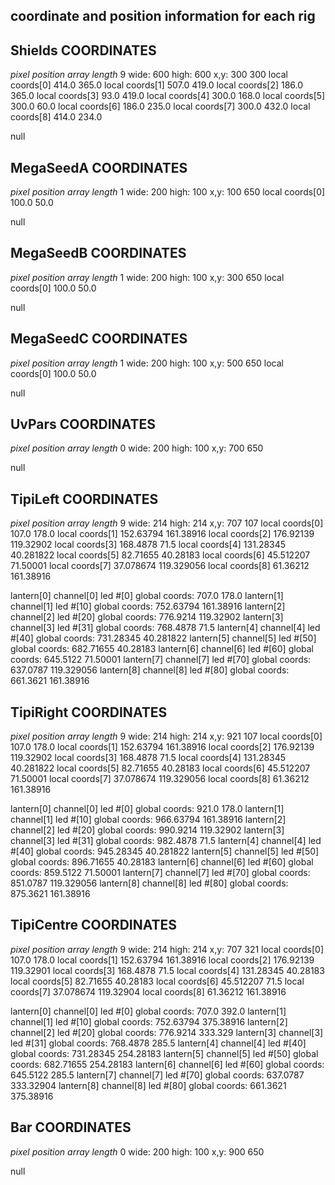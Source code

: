 ## coordinate and position information for each rig
## Shields COORDINATES
*pixel position array length* 9
wide: 600 high: 600 x,y: 300 300
local coords[0] 414.0 365.0
local coords[1] 507.0 419.0
local coords[2] 186.0 365.0
local coords[3] 93.0 419.0
local coords[4] 300.0 168.0
local coords[5] 300.0 60.0
local coords[6] 186.0 235.0
local coords[7] 300.0 432.0
local coords[8] 414.0 234.0

null
## MegaSeedA COORDINATES
*pixel position array length* 1
wide: 200 high: 100 x,y: 100 650
local coords[0] 100.0 50.0

null
## MegaSeedB COORDINATES
*pixel position array length* 1
wide: 200 high: 100 x,y: 300 650
local coords[0] 100.0 50.0

null
## MegaSeedC COORDINATES
*pixel position array length* 1
wide: 200 high: 100 x,y: 500 650
local coords[0] 100.0 50.0

null
## UvPars COORDINATES
*pixel position array length* 0
wide: 200 high: 100 x,y: 700 650

null
## TipiLeft COORDINATES
*pixel position array length* 9
wide: 214 high: 214 x,y: 707 107
local coords[0] 107.0 178.0
local coords[1] 152.63794 161.38916
local coords[2] 176.92139 119.32902
local coords[3] 168.4878 71.5
local coords[4] 131.28345 40.281822
local coords[5] 82.71655 40.28183
local coords[6] 45.512207 71.50001
local coords[7] 37.078674 119.329056
local coords[8] 61.36212 161.38916

lantern[0] channel[0] led #[0] global coords: 707.0  178.0
lantern[1] channel[1] led #[10] global coords: 752.63794  161.38916
lantern[2] channel[2] led #[20] global coords: 776.9214  119.32902
lantern[3] channel[3] led #[31] global coords: 768.4878  71.5
lantern[4] channel[4] led #[40] global coords: 731.28345  40.281822
lantern[5] channel[5] led #[50] global coords: 682.71655  40.28183
lantern[6] channel[6] led #[60] global coords: 645.5122  71.50001
lantern[7] channel[7] led #[70] global coords: 637.0787  119.329056
lantern[8] channel[8] led #[80] global coords: 661.3621  161.38916

## TipiRight COORDINATES
*pixel position array length* 9
wide: 214 high: 214 x,y: 921 107
local coords[0] 107.0 178.0
local coords[1] 152.63794 161.38916
local coords[2] 176.92139 119.32902
local coords[3] 168.4878 71.5
local coords[4] 131.28345 40.281822
local coords[5] 82.71655 40.28183
local coords[6] 45.512207 71.50001
local coords[7] 37.078674 119.329056
local coords[8] 61.36212 161.38916

lantern[0] channel[0] led #[0] global coords: 921.0  178.0
lantern[1] channel[1] led #[10] global coords: 966.63794  161.38916
lantern[2] channel[2] led #[20] global coords: 990.9214  119.32902
lantern[3] channel[3] led #[31] global coords: 982.4878  71.5
lantern[4] channel[4] led #[40] global coords: 945.28345  40.281822
lantern[5] channel[5] led #[50] global coords: 896.71655  40.28183
lantern[6] channel[6] led #[60] global coords: 859.5122  71.50001
lantern[7] channel[7] led #[70] global coords: 851.0787  119.329056
lantern[8] channel[8] led #[80] global coords: 875.3621  161.38916

## TipiCentre COORDINATES
*pixel position array length* 9
wide: 214 high: 214 x,y: 707 321
local coords[0] 107.0 178.0
local coords[1] 152.63794 161.38916
local coords[2] 176.92139 119.32901
local coords[3] 168.4878 71.5
local coords[4] 131.28345 40.28183
local coords[5] 82.71655 40.28183
local coords[6] 45.512207 71.5
local coords[7] 37.078674 119.32904
local coords[8] 61.36212 161.38916

lantern[0] channel[0] led #[0] global coords: 707.0  392.0
lantern[1] channel[1] led #[10] global coords: 752.63794  375.38916
lantern[2] channel[2] led #[20] global coords: 776.9214  333.329
lantern[3] channel[3] led #[31] global coords: 768.4878  285.5
lantern[4] channel[4] led #[40] global coords: 731.28345  254.28183
lantern[5] channel[5] led #[50] global coords: 682.71655  254.28183
lantern[6] channel[6] led #[60] global coords: 645.5122  285.5
lantern[7] channel[7] led #[70] global coords: 637.0787  333.32904
lantern[8] channel[8] led #[80] global coords: 661.3621  375.38916

## Bar COORDINATES
*pixel position array length* 0
wide: 200 high: 100 x,y: 900 650

null
